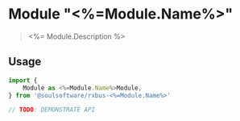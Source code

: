 # Module "<%=Module.Name%>" 


> <%= Module.Description %>

## Usage

```typescript
import { 
    Module as <%=Module.Name%>Module, 
} from '@soulsoftware/rxbus-<%=Module.Name%>'

// TODO: DEMONSTRATE API
```
